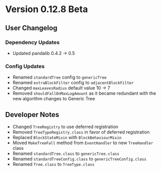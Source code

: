 # Version 0.12.8 Beta

## User Changelog
### Dependency Updates
* Updated pandalib 0.4.2 -> 0.5

### Config Updates
* Renamed `standardTree` config to `genericTree`
* Renamed `extraBlockFilter` config to `adjacentBlockFilter`
* Changed `maxLeavesRadius` default value 10 -> 7
* Removed `shouldFallOnMaxLogAmount` as it became redundant with the new algorithm changes to Generic Tree


## Developer Notes
* Changed `TreeRegistry` to use deferred registration
* Removed `TreeTypeRegistry.class` in favor of deferred registration
* Replaced `BlockStateMixin` with `BlockBehaviourMixin`
* Moved `MakeTreeFall` method from `EventHandler` to new `TreeHandler` class
* Renamed `standardTree.class` to `genericTree.class`
* Renamed `standardTreeConfig.class` to `genericTreeConfig.class`
* Renamed `Tree.class` to `TreeType.class`
